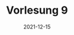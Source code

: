 ---
title: "Vorlesung 9"
date:  "2021-12-15"
description: "Verfasst am 20. Dezember 2021"
draft: true
tags: ["Vorlesung"]
---